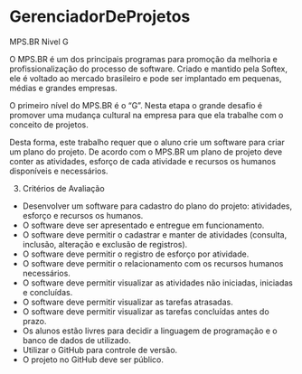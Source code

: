 # GerenciadorDeProjetos
MPS.BR Nivel G

O MPS.BR é um dos principais programas para promoção da melhoria e profissionalização do processo de
software. Criado e mantido pela Softex, ele é voltado ao mercado brasileiro e pode ser implantado em
pequenas, médias e grandes empresas.

O primeiro nível do MPS.BR é o “G”. Nesta etapa o grande desafio é promover uma mudança cultural na
empresa para que ela trabalhe com o conceito de projetos.

Desta forma, este trabalho requer que o aluno crie um software para criar um plano do projeto. De acordo
com o MPS.BR um plano de projeto deve conter as atividades, esforço de cada atividade e recursos os
humanos disponíveis e necessários.

3) Critérios de Avaliação
- Desenvolver um software para cadastro do plano do projeto: atividades, esforço e recursos os humanos.
- O software deve ser apresentado e entregue em funcionamento.
- O software deve permitir o cadastrar e manter de atividades (consulta, inclusão, alteração e exclusão de
registros).
- O software deve permitir o registro de esforço por atividade.
- O software deve permitir o relacionamento com os recursos humanos necessários.
- O software deve permitir visualizar as atividades não iniciadas, iniciadas e concluídas.
- O software deve permitir visualizar as tarefas atrasadas.
- O software deve permitir visualizar as tarefas concluídas antes do prazo.
- Os alunos estão livres para decidir a linguagem de programação e o banco de dados de utilizado.
- Utilizar o GitHub para controle de versão.
- O projeto no GitHub deve ser público.

